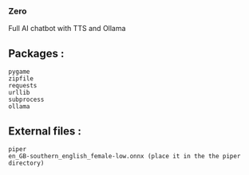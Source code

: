 ### Zero
Full AI chatbot with TTS and Ollama

## Packages : 

```
pygame
zipfile
requests
urllib
subprocess
ollama
```

## External files :

```
piper
en_GB-southern_english_female-low.onnx (place it in the the piper directory)
```

